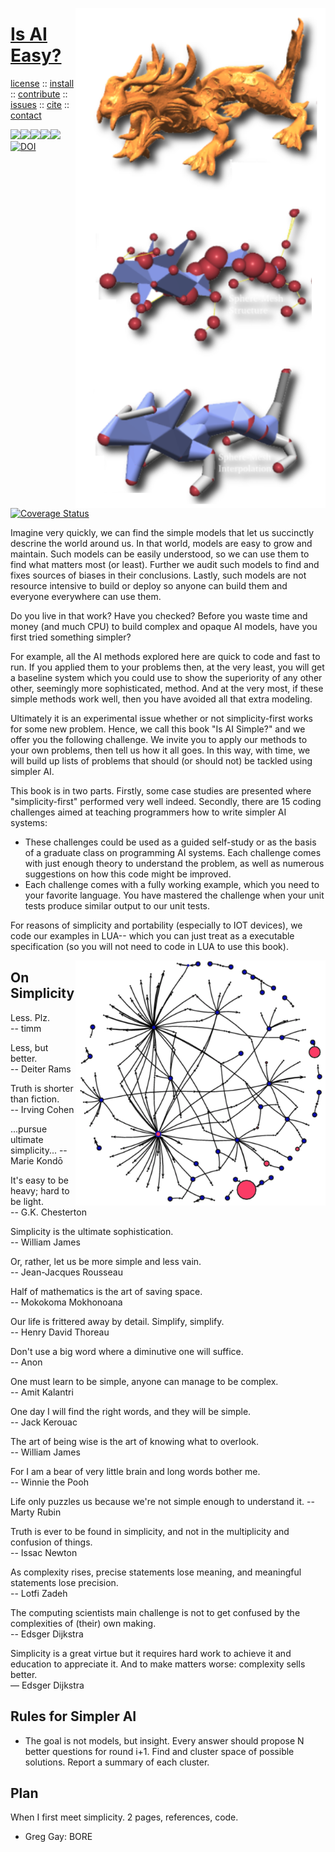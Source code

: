 <a name=top><img align=right width=400 src="https://github.com/aiez/eg/blob/master/etc/img/dragon.png">
<h1><a href="/README.md#top">Is AI Easy?</a></h1> 
<p> <a
href="https://github.com/aiez/eg/blob/master/LICENSE">license</a> :: <a
href="https://github.com/aiez/eg/blob/master/INSTALL.md#top">install</a> :: <a
href="https://github.com/aiez/eg/blob/master/CODE_OF_CONDUCT.md#top">contribute</a> :: <a
href="https://github.com/aiez/eg/issues">issues</a> :: <a
href="https://github.com/aiez/eg/blob/master/CITATION.md#top">cite</a> :: <a
href="https://github.com/aiez/eg/blob/master/CONTACT.md#top">contact</a> </p><p> 
<img src="https://img.shields.io/badge/license-mit-red"><img 
src="https://img.shields.io/badge/language-lua-orange"><img 
src="https://img.shields.io/badge/purpose-ai,se-blueviolet"><img 
src="https://img.shields.io/badge/platform-mac,*nux-informational"><a 
     href="https://travis-ci.org/github/sehero/lua"><img 
src="https://travis-ci.org/aiez/eg.svg?branch=master"></a><a 
     href="https://zenodo.org/badge/latestdoi/263210595"><img 
src="https://zenodo.org/badge/263210595.svg" alt="DOI"></a><a 
     href='https://coveralls.io/github/aiez/lua?branch=master'><img i
src='https://coveralls.io/repos/github/aiez/eg/badge.svg?branch=master' alt='Coverage Status' /></a></p>


Imagine  very quickly, we can find the simple models that  let us succinctly descrine the world around us. In that world, models are easy to grow and maintain. Such models can be easily understood, so we can use them to find what matters most (or least). Further we audit such models to find and fixes sources of biases
in their conclusions. Lastly, such models are not resource intensive to build or deploy so anyone can build them and everyone everywhere can use them.

Do you live in that work? Have you checked?
Before you waste time and money (and   much CPU) to build complex
and opaque AI models, have you first tried something simpler?

For example, all the AI methods explored here are quick to code and
fast to run.  If you applied them to your problems then, at  the
very least, you will get a baseline system which you could use to
show the  superiority   of  any other other, seemingly more
sophisticated, method.  And at the very most, if these simple methods
work well, then you have avoided all that extra modeling.

Ultimately it is an experimental issue whether or not
simplicity-first works for some new problem.  Hence, we call this
book "Is AI Simple?" and we offer you the following challenge.  We
invite you to apply our methods to your own problems, then tell us
how it all goes.  In this way, with time, we will build up lists
of problems that should (or should not) be tackled using simpler
AI.

This book is in two parts. Firstly, some case studies are presented
where "simplicity-first" performed very well indeed.  Secondly,
there are 15 coding challenges aimed at teaching programmers how
to write simpler AI systems:

- These challenges could be used as a guided self-study or as the
  basis of a graduate class on programming AI systems.  Each challenge
  comes with just enough theory to understand the problem, as well
  as numerous suggestions on how this code might be improved.
- Each challenge comes with a fully working example, which you
  need to your favorite language.  You have mastered the challenge
  when your unit tests produce similar output to our unit tests.

For reasons of simplicity and portability (especially to IOT devices),
we code our examples in LUA-- which you can just treat as a executable
specification (so you will not need to code in LUA to use this
book).


<img align=right width=400 src="https://github.com/aiez/eg/blob/master/etc/img/network.png">

## On Simplicity

Less. Plz.     
-- timm

Less, but better.    
-- Deiter Rams

Truth is shorter than fiction.   
-- Irving Cohen

...pursue ultimate simplicity...
-- Marie Kondō

It's easy to be heavy; hard to be light.     
-- G.K. Chesterton

Simplicity is the ultimate sophistication.     
-- William James

Or, rather, let us be more simple and less vain.      
-- Jean-Jacques Rousseau

Half of mathematics is the art of saving space.    
-- Mokokoma Mokhonoana

Our life is frittered away by detail. Simplify, simplify.    
-- Henry David Thoreau

Don't use a big word where a diminutive one will suffice.    
-- Anon

One must learn to be simple, anyone can manage to be complex.   
-- Amit Kalantri

One day I will find the right words, and they will be simple.   
-- Jack Kerouac

The art of being wise is the art of knowing what to overlook.     
-- William James

For I am a bear of very little brain and long words bother me.    
-- Winnie the Pooh

Life only puzzles us because we're not simple enough to understand it.
-- Marty Rubin

Truth is ever to be found in simplicity, and not in the multiplicity and confusion of things.  
-- Issac Newton

As complexity rises, precise statements lose meaning, and meaningful statements lose precision.   
-- Lotfi Zadeh

The computing scientists main challenge is not to get confused by the complexities of (their) own making.    
-- Edsger  Dijkstra

Simplicity is a great virtue but it requires hard work to achieve it and education to appreciate it. And to make matters worse: complexity sells better.    
― Edsger Dijkstra

## Rules for Simpler AI

- The goal is not models, but insight. Every answer should propose N better questions for round i+1. 
  Find and cluster space of possible solutions. Report a summary of each cluster.

## Plan

When I first meet simplicity. 2 pages, references, code.

- Greg Gay: BORE

